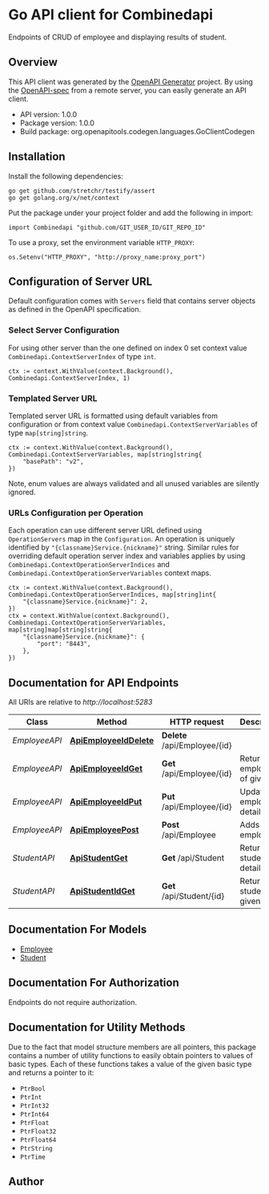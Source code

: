 # Go API client for Combinedapi

Endpoints of CRUD of employee and displaying results of student.

## Overview
This API client was generated by the [OpenAPI Generator](https://openapi-generator.tech) project.  By using the [OpenAPI-spec](https://www.openapis.org/) from a remote server, you can easily generate an API client.

- API version: 1.0.0
- Package version: 1.0.0
- Build package: org.openapitools.codegen.languages.GoClientCodegen

## Installation

Install the following dependencies:

```shell
go get github.com/stretchr/testify/assert
go get golang.org/x/net/context
```

Put the package under your project folder and add the following in import:

```golang
import Combinedapi "github.com/GIT_USER_ID/GIT_REPO_ID"
```

To use a proxy, set the environment variable `HTTP_PROXY`:

```golang
os.Setenv("HTTP_PROXY", "http://proxy_name:proxy_port")
```

## Configuration of Server URL

Default configuration comes with `Servers` field that contains server objects as defined in the OpenAPI specification.

### Select Server Configuration

For using other server than the one defined on index 0 set context value `Combinedapi.ContextServerIndex` of type `int`.

```golang
ctx := context.WithValue(context.Background(), Combinedapi.ContextServerIndex, 1)
```

### Templated Server URL

Templated server URL is formatted using default variables from configuration or from context value `Combinedapi.ContextServerVariables` of type `map[string]string`.

```golang
ctx := context.WithValue(context.Background(), Combinedapi.ContextServerVariables, map[string]string{
	"basePath": "v2",
})
```

Note, enum values are always validated and all unused variables are silently ignored.

### URLs Configuration per Operation

Each operation can use different server URL defined using `OperationServers` map in the `Configuration`.
An operation is uniquely identified by `"{classname}Service.{nickname}"` string.
Similar rules for overriding default operation server index and variables applies by using `Combinedapi.ContextOperationServerIndices` and `Combinedapi.ContextOperationServerVariables` context maps.

```golang
ctx := context.WithValue(context.Background(), Combinedapi.ContextOperationServerIndices, map[string]int{
	"{classname}Service.{nickname}": 2,
})
ctx = context.WithValue(context.Background(), Combinedapi.ContextOperationServerVariables, map[string]map[string]string{
	"{classname}Service.{nickname}": {
		"port": "8443",
	},
})
```

## Documentation for API Endpoints

All URIs are relative to *http://localhost:5283*

Class | Method | HTTP request | Description
------------ | ------------- | ------------- | -------------
*EmployeeAPI* | [**ApiEmployeeIdDelete**](docs/EmployeeAPI.md#apiemployeeiddelete) | **Delete** /api/Employee/{id} | 
*EmployeeAPI* | [**ApiEmployeeIdGet**](docs/EmployeeAPI.md#apiemployeeidget) | **Get** /api/Employee/{id} | Returns employee of given id
*EmployeeAPI* | [**ApiEmployeeIdPut**](docs/EmployeeAPI.md#apiemployeeidput) | **Put** /api/Employee/{id} | Updates employee details
*EmployeeAPI* | [**ApiEmployeePost**](docs/EmployeeAPI.md#apiemployeepost) | **Post** /api/Employee | Adds new employee
*StudentAPI* | [**ApiStudentGet**](docs/StudentAPI.md#apistudentget) | **Get** /api/Student | Returns all student details
*StudentAPI* | [**ApiStudentIdGet**](docs/StudentAPI.md#apistudentidget) | **Get** /api/Student/{id} | Returns student of given id


## Documentation For Models

 - [Employee](docs/Employee.md)
 - [Student](docs/Student.md)


## Documentation For Authorization

Endpoints do not require authorization.


## Documentation for Utility Methods

Due to the fact that model structure members are all pointers, this package contains
a number of utility functions to easily obtain pointers to values of basic types.
Each of these functions takes a value of the given basic type and returns a pointer to it:

* `PtrBool`
* `PtrInt`
* `PtrInt32`
* `PtrInt64`
* `PtrFloat`
* `PtrFloat32`
* `PtrFloat64`
* `PtrString`
* `PtrTime`

## Author



